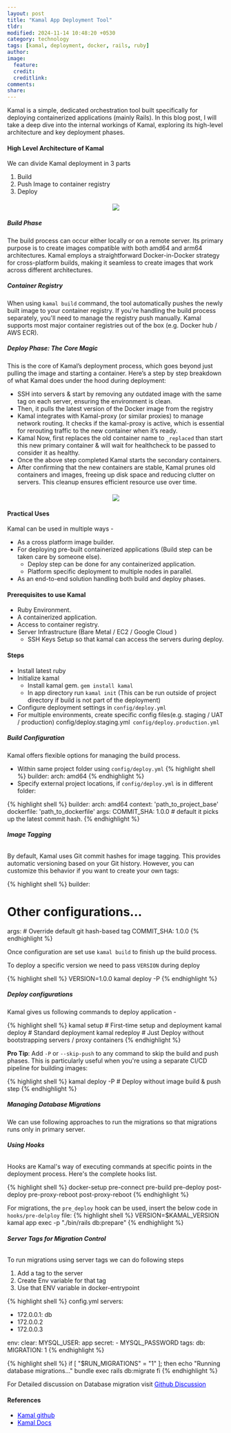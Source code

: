 ```yaml
---
layout: post
title: "Kamal App Deployment Tool"
tldr: 
modified: 2024-11-14 10:48:20 +0530
category: technology
tags: [kamal, deployment, docker, rails, ruby]
author: 
image:
  feature: 
  credit: 
  creditlink: 
comments: 
share: 
---
```


Kamal is a simple, dedicated orchestration tool built specifically for deploying containerized applications (mainly Rails). In this blog post, I will take a deep dive into the internal workings of Kamal, exploring its high-level architecture and key deployment phases.

#### **High Level Architecture of Kamal**
We can divide Kamal deployment in 3 parts
1. Build
2. Push Image to container registry
3. Deploy

<div style=" text-align: center; margin: 20px;">
  <img src="{{site.baseurl}}/images/kamal-deploy/High-level-arch.png"/>
</div>

##### **Build Phase**
The build process can occur either locally or on a remote server. Its primary purpose is to create images compatible with both amd64 and arm64 architectures. Kamal employs a straightforward Docker-in-Docker strategy for cross-platform builds, making it seamless to create images that work across different architectures.

##### **Container Registry**
When using `kamal build` command, the tool automatically pushes the newly built image to your container registry. If you're handling the build process separately, you'll need to manage the registry push manually. Kamal supports most major container registries out of the box (e.g. Docker hub / AWS ECR).

##### **Deploy Phase: The Core Magic**
This is the core of Kamal’s deployment process, which goes beyond just pulling the image and starting a container. Here’s a step by step breakdown of what Kamal does under the hood during deployment:

* SSH into servers & start by removing any outdated image with the same tag on each server, ensuring the environment is clean.
* Then, it pulls the latest version of the Docker image from the registry
* Kamal integrates with Kamal-proxy (or similar proxies) to manage network routing. It checks if the kamal-proxy is active, which is essential for rerouting traffic to the new container when it’s ready.
* Kamal Now, first replaces the old container name to `_replaced` than start this new primary container & will wait for healthcheck to be passed to consider it as healthy.
* Once the above step completed Kamal starts the secondary containers. 
* After confirming that the new containers are stable, Kamal prunes old containers and images, freeing up disk space and reducing clutter on servers. This cleanup ensures efficient resource use over time.

<div style=" text-align: center; margin: 20px;">
  <img src="{{site.baseurl}}/images/kamal-deploy/deploy.png"/>
</div>

#### **Practical Uses**
Kamal can be used in multiple ways - 

* As a cross platform image builder.
* For deploying pre-built containerized applications (Build step can be taken care by someone else).
    * Deploy step can be done for any containerized application.
    * Platform specific deployment to multiple nodes in parallel.
* As an end-to-end solution handling both build and deploy phases.

#### **Prerequisites to use Kamal**
* Ruby Environment.
* A containerized application.
* Access to container registry.
* Server Infrastructure (Bare Metal / EC2 / Google Cloud )
  * SSH Keys Setup so that kamal can access the servers during deploy.

#### **Steps**
* Install latest ruby
* Initialize kamal
  * Install kamal gem. `gem install kamal`
  * In app directory run `kamal init` (This can be run outside of project directory if build is not part of the deployment)
* Configure deployment settings in `config/deploy.yml`
* For multiple environments, create specific config files(e.g. staging / UAT / production)
  config/deploy.staging.yml`
  config/deploy.production.yml`

##### **Build Configuration**
Kamal offers flexible options for managing the build process. 
* Within same project folder using `config/deploy.yml`
{% highlight shell %}
builder:
  arch: amd64
{% endhighlight %}
* Specify external project locations, if `config/deploy.yml` is in different folder:

{% highlight shell %}
  builder:
    arch: amd64
    context: 'path_to_project_base' 
    dockerfile: 'path_to_dockerfile'
    args:
      COMMIT_SHA: 1.0.0 # default it picks up the latest commit hash.
{% endhighlight %}

###### **Image Tagging**
By default, Kamal uses Git commit hashes for image tagging. This provides automatic versioning based on your Git history. However, you can customize this behavior if you want to create your own tags:

{% highlight shell %}
builder:
  # Other configurations...
  args:
    # Override default git hash-based tag
    COMMIT_SHA: 1.0.0
{% endhighlight %}

Once configuration are set use `kamal build` to finish up the build process.

To deploy a specific version we need to pass `VERSION` during deploy

{% highlight shell %}
VERSION=1.0.0 kamal deploy -P
{% endhighlight %}

##### **Deploy configurations**
Kamal gives us following commands to deploy application - 

{% highlight shell %}
kamal setup    # First-time setup and deployment
kamal deploy   # Standard deployment
kamal redeploy # Just Deploy without bootstrapping servers / proxy containers
{% endhighlight %}

**Pro Tip**: Add `-P` or `--skip-push` to any command to skip the build and push phases. This is particularly useful when you're using a separate CI/CD pipeline for building images:

{% highlight shell %}
kamal deploy -P  # Deploy without image build & push step
{% endhighlight %}

##### **Managing Database Migrations** 
We can use following approaches to run the migrations so that migrations runs only in primary server.

###### **Using Hooks**
Hooks are Kamal's way of executing commands at specific points in the deployment process. Here's the complete hooks list.

{% highlight shell %}
docker-setup
pre-connect
pre-build
pre-deploy
post-deploy
pre-proxy-reboot
post-proxy-reboot
{% endhighlight %}

For migrations, the `pre_deploy` hook can be used, insert the below code in `hooks/pre-delploy` file:
{% highlight shell %}
VERSION=$KAMAL_VERSION kamal app exec -p "./bin/rails db:prepare"
{% endhighlight %}

###### **Server Tags for Migration Control**
To run migrations using server tags we can do following steps

1. Add a tag to the server
2. Create Env variable for that tag
3. Use that ENV variable in docker-entrypoint

{% highlight shell %}
config.yml
servers:
  - 172.0.0.1: db
  - 172.0.0.2
  - 172.0.0.3
  
env:
  clear:
    MYSQL_USER: app
  secret:
    - MYSQL_PASSWORD
  tags:
    db:
      MIGRATION: 1
{%  endhighlight %}

{% highlight shell %}
if [ "$RUN_MIGRATIONS" = "1" ]; then
  echo "Running database migrations..."
  bundle exec rails db:migrate
fi
{% endhighlight %}


For Detailed discussion on Database migration visit <a href="https://github.com/basecamp/kamal/discussions/526"  target="_blank" style="color: blue;">Github Discussion</a>

#### **References**
* <a href="https://github.com/basecamp/kamal"  target="_blank" style="color: blue;">Kamal github</a>
* <a href="https://kamal-deploy.org"  target="_blank" style="color: blue;">Kamal Docs</a>
